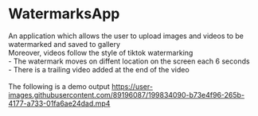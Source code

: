 # WatermarksApp

An application which allows the user to upload images and videos to be watermarked and saved to gallery
<br>Moreover, videos follow the style of tiktok watermarking
    <br>- The watermark moves on diffent location on the screen each 6 seconds
    <br>- There is a trailing video added at the end of the video
<br>
<br>The following is a demo output
https://user-images.githubusercontent.com/89196087/199834090-b73e4f96-265b-4177-a733-01fa6ae24dad.mp4


